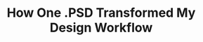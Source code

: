 ---
title: How One .PSD Transformed My Design Workflow
what: Blog Post
pointer: /writing/how-one-psd-transformed-my-workflow/
authors: ["Keisha S Perkins"]
---